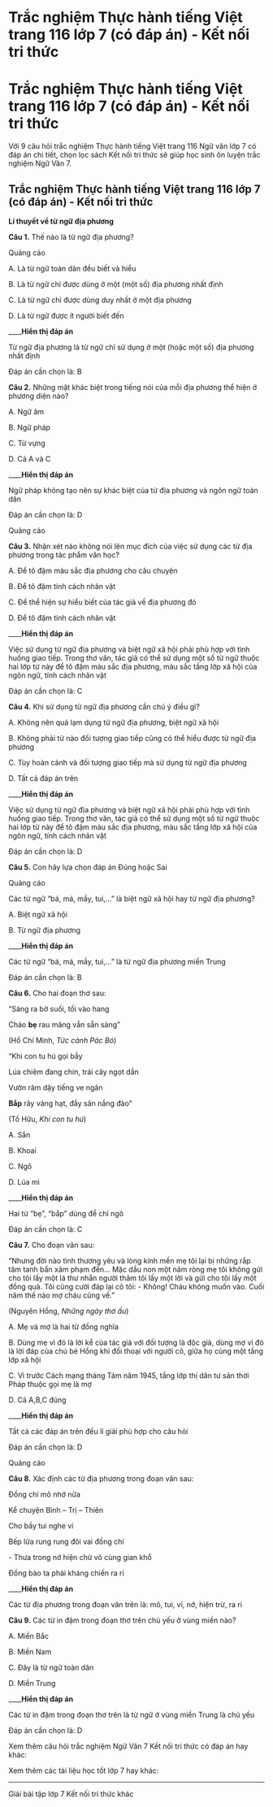 # Trắc nghiệm Thực hành tiếng Việt trang 116 lớp 7 (có đáp án) - Kết nối tri thức

# Trắc nghiệm Thực hành tiếng Việt trang 116 lớp 7 (có đáp án) - Kết nối tri thức

Với 9 câu hỏi trắc nghiệm Thực hành tiếng Việt trang 116 Ngữ văn lớp 7 có đáp án chi tiết, chọn lọc sách Kết nối tri thức sẽ giúp học sinh ôn luyện trắc nghiệm Ngữ Văn 7.

## Trắc nghiệm Thực hành tiếng Việt trang 116 lớp 7 (có đáp án) - Kết nối tri thức

**Lí thuyết về từ ngữ địa phương**

**Câu 1.** Thế nào là từ ngữ địa phương?

Quảng cáo

A. Là từ ngữ toàn dân đều biết và hiểu

B. Là từ ngữ chỉ được dùng ở một (một số) địa phương nhất định

C. Là từ ngữ chỉ được dùng duy nhất ở một địa phương

D. Là từ ngữ được ít người biết đến

____**Hiển thị đáp án**

Từ ngữ địa phương là từ ngữ chỉ sử dụng ở một (hoặc một số) địa phương nhất định

Đáp án cần chọn là: B

**Câu 2.** Những mặt khác biệt trong tiếng nói của mỗi địa phương thể hiện ở phương diện nào?

A. Ngữ âm

B. Ngữ pháp

C. Từ vựng

D. Cả A và C

____**Hiển thị đáp án**

Ngữ pháp không tạo nên sự khác biệt của từ địa phương và ngôn ngữ toàn dân

Đáp án cần chọn là: D

Quảng cáo

**Câu 3.** Nhận xét nào không nói lên mục đích của việc sử dụng các từ địa phương trong tác phẩm văn học?

A. Để tô đậm màu sắc địa phương cho câu chuyện

B. Để tô đậm tính cách nhân vật

C. Để thể hiện sự hiểu biết của tác giả về địa phương đó

D. Để tô đậm tính cách nhân vật

____**Hiển thị đáp án**

Việc sử dụng từ ngữ địa phương và biệt ngữ xã hội phải phù hợp với tình huống giao tiếp. Trong thơ văn, tác giả có thể sử dụng một số từ ngữ thuộc hai lớp từ này để tô đậm màu sắc địa phương, màu sắc tầng lớp xã hội của ngôn ngữ, tính cách nhân vật

Đáp án cần chọn là: C

**Câu 4.** Khi sử dụng từ ngữ địa phương cần chú ý điều gì?

A. Không nên quá lạm dụng từ ngữ địa phương, biệt ngữ xã hội

B. Không phải từ nào đối tượng giao tiếp cũng có thể hiểu được từ ngữ địa phương

C. Tùy hoàn cảnh và đối tượng giao tiếp mà sử dụng từ ngữ địa phương

D. Tất cả đáp án trên

____**Hiển thị đáp án**

Việc sử dụng từ ngữ địa phương và biệt ngữ xã hội phải phù hợp với tình huống giao tiếp. Trong thơ văn, tác giả có thể sử dụng một số từ ngữ thuộc hai lớp từ này để tô đậm màu sắc địa phương, màu sắc tầng lớp xã hội của ngôn ngữ, tính cách nhân vật

Đáp án cần chọn là: D

**Câu 5.** Con hãy lựa chọn đáp án Đúng hoặc Sai

Quảng cáo

Các từ ngữ “bá, má, mầy, tui,…” là biệt ngữ xã hội hay từ ngữ địa phương?

A. Biệt ngữ xã hội

B. Từ ngữ địa phương

____**Hiển thị đáp án**

Các từ ngữ “bá, má, mầy, tui,…” là từ ngữ địa phương miền Trung

Đáp án cần chọn là: B

**Câu 6.** Cho hai đoạn thơ sau:

“Sáng ra bờ suối, tối vào hang

Cháo **bẹ** rau măng vẫn sẵn sàng”

(Hồ Chí Minh,  _Tức cảnh Pác Bó_)

“Khi con tu hú gọi bầy

Lúa chiêm đang chín, trái cây ngọt dần

Vườn râm dậy tiếng ve ngân

**Bắp** rây vàng hạt, đầy sân nắng đào”

(Tố Hữu,  _Khi con tu hú_)

A. Sắn

B. Khoai

C. Ngô

D. Lúa mì

____**Hiển thị đáp án**

Hai từ “bẹ”, “bắp” dùng để chỉ ngô

Đáp án cần chọn là: C

**Câu 7.** Cho đoạn văn sau:

“Nhưng đời nào tình thương yêu và lòng kính mến mẹ tôi lại bị những rắp tâm tanh bẩn xâm phạm đến… Mặc dầu non một năm ròng mẹ tôi không gửi cho tôi lấy một lá thư nhắn người thăm tôi lấy một lời và gửi cho tôi lấy một đồng quà. Tôi cũng cười đáp lại cô tôi: - Không! Cháu không muốn vào. Cuối năm thế nào mợ cháu cũng về.”

(Nguyên Hồng,  _Những ngày thơ ấu_)

A. Mẹ và mợ là hai từ đồng nghĩa

B. Dùng mẹ vì đó là lời kể của tác giả với đối tượng là độc giả, dùng mợ vì đó là lời đáp của chú bé Hồng khi đối thoại với người cô, giữa họ cùng một tầng lớp xã hội

C. Vì trước Cách mạng tháng Tám năm 1945, tầng lớp thị dân tư sản thời Pháp thuộc gọi mẹ là mợ

D. Cả A,B,C đúng

____**Hiển thị đáp án**

Tất cả các đáp án trên đều lí giải phù hợp cho câu hỏi

Đáp án cần chọn là: D

Quảng cáo

**Câu 8.** Xác định các từ địa phương trong đoạn văn sau:

Đồng chí mô nhớ nữa

Kể chuyện Bình – Trị – Thiên

Cho bầy tui nghe ví

Bếp lửa rung rung đôi vai đồng chí

\- Thưa trong nớ hiện chừ vô cùng gian khổ

Đồng bào ta phải kháng chiến ra ri

____**Hiển thị đáp án**

Các từ địa phương trong đoạn văn trên là: mô, tui, ví, nớ, hiện trừ, ra ri

**Câu 9.** Các từ in đậm trong đoạn thơ trên chủ yếu ở vùng miền nào?

A. Miền Bắc

B. Miền Nam

C. Đây là từ ngữ toàn dân

D. Miền Trung

____**Hiển thị đáp án**

Các từ in đậm trong đoạn thơ trên là từ ngữ ở vùng miền Trung là chủ yếu

Đáp án cần chọn là: D

Xem thêm câu hỏi trắc nghiệm Ngữ Văn 7 Kết nối tri thức có đáp án hay khác:

Xem thêm các tài liệu học tốt lớp 7 hay khác:

* * *

Giải bài tập lớp 7 Kết nối tri thức khác
